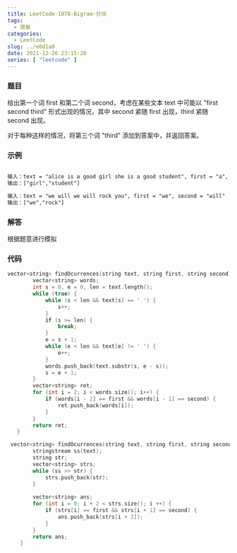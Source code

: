 ```yaml
---
title: LeetCode-1078-Bigram-分词
tags:
  - 简单
categories:
  - LeetCode
slug: ../e0d1a0
date: 2021-12-26 23:15:20
series: [ "leetcode" ] 
---
```


### 题目

给出第一个词 first 和第二个词 second，考虑在某些文本 text 中可能以 "first second third" 形式出现的情况，其中 second 紧随 first 出现，third 紧随 second 出现。

对于每种这样的情况，将第三个词 "third" 添加到答案中，并返回答案。

<!--more-->

### 示例
```tex

输入：text = "alice is a good girl she is a good student", first = "a", second = "good"
输出：["girl","student"]
```
```tex
输入：text = "we will we will rock you", first = "we", second = "will"
输出：["we","rock"]
```
### 解答

根据题意进行模拟

### 代码

```c++
vector<string> findOcurrences(string text, string first, string second) {
        vector<string> words;
        int s = 0, e = 0, len = text.length();
        while (true) {
            while (s < len && text[s] == ' ') {
                s++;
            }
            if (s >= len) {
                break;
            }
            e = s + 1;
            while (e < len && text[e] != ' ') {
                e++;
            }
            words.push_back(text.substr(s, e - s));
            s = e + 1;
        }
        vector<string> ret;
        for (int i = 2; i < words.size(); i++) {
            if (words[i - 2] == first && words[i - 1] == second) {
                ret.push_back(words[i]);
            }
        }
        return ret;
   }
```

```c++
 vector<string> findOcurrences(string text, string first, string second) {
        stringstream ss(text);
        string str;
        vector<string> strs;
        while (ss >> str) {
            strs.push_back(str);
        }
        
        vector<string> ans;
        for (int i = 0; i + 2 < strs.size(); i ++) {
            if (strs[i] == first && strs[i + 1] == second) {
                ans.push_back(strs[i + 2]);
            }
        }
        return ans;
    }
```

